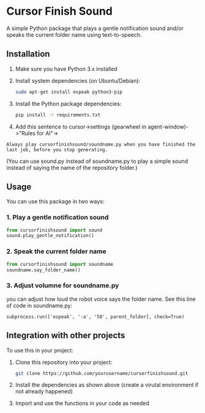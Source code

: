 # Cursor Finish Sound

A simple Python package that plays a gentle notification sound and/or speaks the current folder name using text-to-speech.

## Installation

1. Make sure you have Python 3.x installed
2. Install system dependencies (on Ubuntu/Debian):

   ```bash
   sudo apt-get install espeak python3-pip
   ```

3. Install the Python package dependencies:

   ```bash
   pip install -r requirements.txt
   ```

4. Add this sentence to cursor->settings (gearwheel in agent-window)->"Rules for AI"->

```
Always play cursorfinishsound/soundname.py when you have finished the last job, before you stop generating.
```

(You can use sound.py instead of soundname.py to play a simple sound instead of saying the name of the repository folder.)

## Usage

You can use this package in two ways:

### 1. Play a gentle notification sound

```python
from cursorfinishsound import sound
sound.play_gentle_notification()
```

### 2. Speak the current folder name

```python
from cursorfinishsound import soundname
soundname.say_folder_name()
```

### 3. Adjust volumne for soundname.py

you can adjust how loud the robot voice says the folder name. See this line of code in soundname.py:

```
subprocess.run(['espeak', '-a', '50', parent_folder], check=True)
```

## Integration with other projects

To use this in your project:

1. Clone this repository into your project:

   ```bash
   git clone https://github.com/yourusername/cursorfinishsound.git
   ```

2. Install the dependencies as shown above (create a virutal environment if not already happened)

3. Import and use the functions in your code as needed
